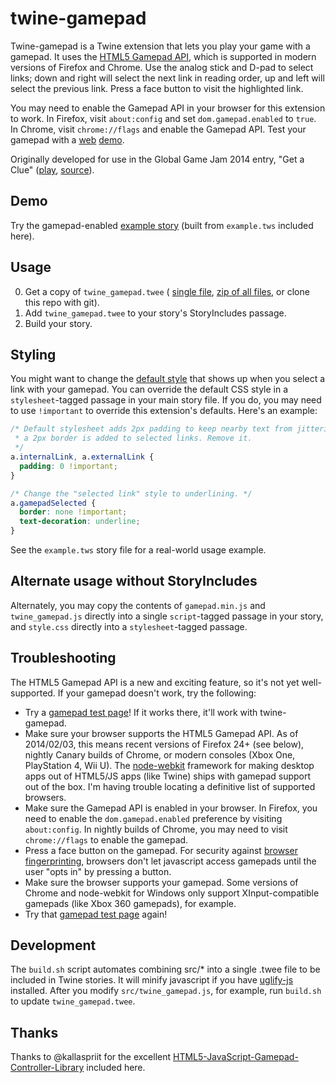 twine-gamepad
=============

Twine-gamepad is a Twine extension that lets you play your game with a gamepad.
It uses the [HTML5 Gamepad API](https://developer.mozilla.org/en-US/docs/Web/Guide/API/Gamepad),
which is supported in modern versions of Firefox and Chrome. Use the analog stick
and D-pad to select links; down and right will select the next link in reading
order, up and left will select the previous link. Press a face button to visit
the highlighted link.

You may need to enable the Gamepad API in your browser for this extension to
work. In Firefox, visit `about:config` and set `dom.gamepad.enabled` to `true`.
In Chrome, visit `chrome://flags` and enable the Gamepad API. Test your gamepad
with a [web](http://luser.github.io/gamepadtest/) [demo](http://html5gamepad.com/).

Originally developed for use in the Global Game Jam 2014 entry, "Get a Clue"
([play](http://get-a-clue.herokuapp.com),
[source](https://github.com/benjamingold/GGJ14GetAClue/)).

## Demo

Try the gamepad-enabled [example story](http://mildmojo.github.io/twine-gamepad/example)
(built from `example.tws` included here).

## Usage

0. Get a copy of `twine_gamepad.twee` (
   [single file](https://raw.github.com/mildmojo/twine-gamepad/master/twine_gamepad.twee),
   [zip of all files](https://github.com/mildmojo/twine-gamepad/archive/master.zip),
   or clone this repo with git).
1. Add `twine_gamepad.twee` to your story's StoryIncludes passage.
2. Build your story.

## Styling

You might want to change the [default style](/src/style.css) that shows up when
you select a link with your gamepad. You can override the default CSS style in
a `stylesheet`-tagged passage in your main story file. If you do, you may need
to use `!important` to override this extension's defaults. Here's an example:

```css
/* Default stylesheet adds 2px padding to keep nearby text from jittering when
 * a 2px border is added to selected links. Remove it.
 */
a.internalLink, a.externalLink {
  padding: 0 !important;
}

/* Change the "selected link" style to underlining. */
a.gamepadSelected {
  border: none !important;
  text-decoration: underline;
}
```

See the `example.tws` story file for a real-world usage example.

## Alternate usage without StoryIncludes

Alternately, you may copy the contents of `gamepad.min.js` and `twine_gamepad.js`
directly into a single `script`-tagged passage in your story, and `style.css`
directly into a `stylesheet`-tagged passage.

## Troubleshooting

The HTML5 Gamepad API is a new and exciting feature, so it's not yet
well-supported. If your gamepad doesn't work, try the following:

- Try a [gamepad test page](http://luser.github.io/gamepadtest/)! If it works
  there, it'll work with twine-gamepad.
- Make sure your browser supports the HTML5 Gamepad API. As of 2014/02/03, this
  means recent versions of Firefox 24+ (see below), nightly Canary builds of
  Chrome, or modern consoles (Xbox One, PlayStation 4, Wii U). The
  [node-webkit](https://github.com/rogerwang/node-webkit) framework for making
  desktop apps out of HTML5/JS apps (like Twine) ships with gamepad support out
  of the box. I'm having trouble locating a definitive list of supported browsers.
- Make sure the Gamepad API is enabled in your browser. In Firefox, you need
  to enable the `dom.gamepad.enabled` preference by visiting `about:config`. In
  nightly builds of Chrome, you may need to visit `chrome://flags` to enable the
  gamepad.
- Press a face button on the gamepad. For security against
  [browser fingerprinting](https://panopticlick.eff.org/), browsers don't let
  javascript access gamepads until the user "opts in" by pressing a button.
- Make sure the browser supports your gamepad. Some versions of Chrome and
  node-webkit for Windows only support XInput-compatible gamepads (like Xbox 360
  gamepads), for example.
- Try that [gamepad test page](http://luser.github.io/gamepadtest/) again!

## Development

The `build.sh` script automates combining src/* into a single .twee file to be
included in Twine stories. It will minify javascript if you have
[uglify-js](https://github.com/mishoo/UglifyJS) installed. After you modify
`src/twine_gamepad.js`, for example, run `build.sh` to update
`twine_gamepad.twee`.

## Thanks

Thanks to @kallaspriit for the excellent [HTML5-JavaScript-Gamepad-Controller-Library](https://github.com/kallaspriit/HTML5-JavaScript-Gamepad-Controller-Library) included here.
